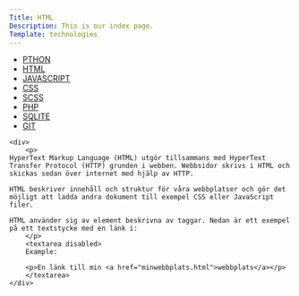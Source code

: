 ```yaml
---
Title: HTML
Description: This is our index page.
Template: technologies
---
```


<div class="tech-main">
    <div class="tech-nav">
        <ul>
            <li><a href="python">PTHON</a></li>
            <li><a href="html">HTML</a></li>
            <li><a href="javascript">JAVASCRIPT</a></li>
            <li><a href="css">CSS</a></li>
            <li><a href="scss">SCSS</a></li>
            <li><a href="php">PHP</a></li>
            <li><a href="sqlite">SQLITE</a></li>
            <li><a href="git">GIT</a></li>
        </ul>
    </div>

    <div>
        <p>
    HyperText Markup Language (HTML) utgör tillsammans med HyperText Transfer Protocol (HTTP) grunden i webben. Webbsidor skrivs i HTML och skickas sedan över internet med hjälp av HTTP.

    HTML beskriver innehåll och struktur för våra webbplatser och gör det möjligt att ladda andra dokument till exempel CSS eller JavaScript filer.

    HTML använder sig av element beskrivna av taggar. Nedan är ett exempel på ett textstycke med en länk i:
        </p>
        <textarea disabled>
        Example:

        <p>En länk till min <a href="minwebbplats.html">webbplats</a></p>
        </textarea>
    </div>
</div>